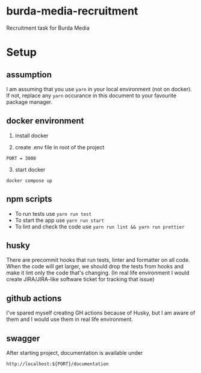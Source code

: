 # burda-media-recruitment

Recruitment task for Burda Media


# Setup

## assumption

I am assuming that you use `yarn` in your local environment (not on docker). If not, replace any `yarn` occurance in this document to your favourite package manager.

## docker environment

1. install docker

2. create .env file in root of the project

```
PORT = 3000
```

3. start docker

```
docker compose up
```

## npm scripts

- To run tests use `yarn run test`
- To start the app use `yarn run start`
- To lint and check the code use `yarn run lint && yarn run prettier`

## husky

There are precommit hooks that run tests, linter and formatter on all code. When the code will get larger, we should drop the tests from hooks and make it lint only the code that's changing. (In real life environment I would create JIRA/JIRA-like software ticket for tracking that issue)

## github actions

I've spared myself creating GH actions because of Husky, but I am aware of them and I would use them in real life environment.

## swagger 

After starting project, documentation is available under 
```
http://localhost:${PORT}/documentation
```